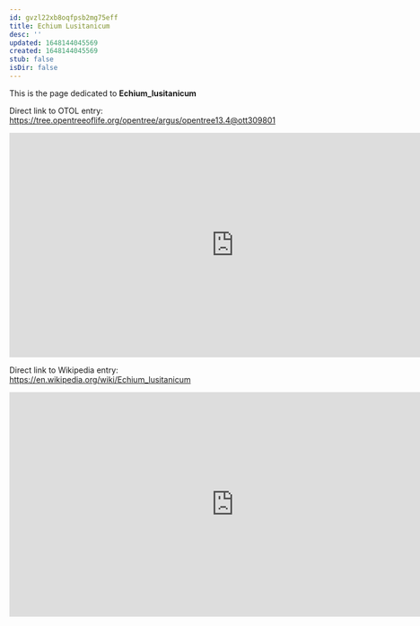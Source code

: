```yaml
---
id: gvzl22xb8oqfpsb2mg75eff
title: Echium Lusitanicum
desc: ''
updated: 1648144045569
created: 1648144045569
stub: false
isDir: false
---
```

This is the page dedicated to **Echium_lusitanicum**


Direct link to OTOL entry: https://tree.opentreeoflife.org/opentree/argus/opentree13.4@ott309801



<html>
    <body>
    <iframe src="https://tree.opentreeoflife.org/opentree/argus/opentree13.4@ott309801"
    width="800" height="400" frameborder="0" allowfullscreen> </iframe>
    </body>
</html>
    


Direct link to Wikipedia entry: https://en.wikipedia.org/wiki/Echium_lusitanicum



<html>
    <body>
    <iframe src="https://en.wikipedia.org/wiki/Echium_lusitanicum"
    width="800" height="400" frameborder="0" allowfullscreen> </iframe>
    </body>
</html>
    
